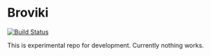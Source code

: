 # Broviki
[![Build Status](https://travis-ci.org/agsh/broviki.png)](https://travis-ci.org/agsh/broviki)

This is experimental repo for development. Currently nothing works.